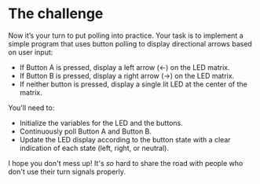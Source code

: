 # The challenge

Now it’s your turn to put polling into practice. Your task is to implement a simple program that uses button polling to display directional arrows based on user input:

- If Button A is pressed, display a left arrow (←) on the LED matrix.
- If Button B is pressed, display a right arrow (→) on the LED matrix.
- If neither button is pressed, display a single lit LED at the center of the matrix.

You'll need to:

- Initialize the variables for the LED and the buttons.
- Continuously poll Button A and Button B.
- Update the LED display according to the button state with a clear indication of each state (left, right, or neutral).

I hope you don't mess up! It's *so* hard to share the road with people who don't use their turn signals properly.
